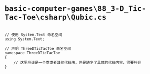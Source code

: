 # `basic-computer-games\88_3-D_Tic-Tac-Toe\csharp\Qubic.cs`

```

// 使用 System.Text 命名空间
using System.Text;

// 声明 ThreeDTicTacToe 命名空间
namespace ThreeDTicTacToe
{
    // 这里应该是一个类或者其他代码块，但是缺少了具体的代码内容，需要补充
}

```